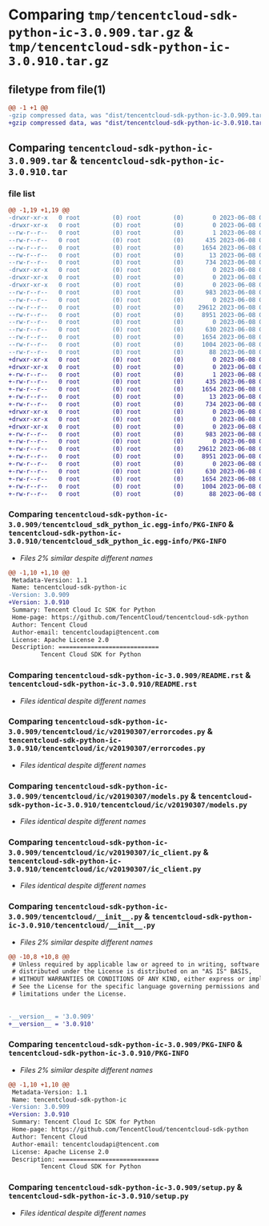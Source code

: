 # Comparing `tmp/tencentcloud-sdk-python-ic-3.0.909.tar.gz` & `tmp/tencentcloud-sdk-python-ic-3.0.910.tar.gz`

## filetype from file(1)

```diff
@@ -1 +1 @@
-gzip compressed data, was "dist/tencentcloud-sdk-python-ic-3.0.909.tar", last modified: Thu Jun  8 00:26:44 2023, max compression
+gzip compressed data, was "dist/tencentcloud-sdk-python-ic-3.0.910.tar", last modified: Thu Jun  8 09:12:34 2023, max compression
```

## Comparing `tencentcloud-sdk-python-ic-3.0.909.tar` & `tencentcloud-sdk-python-ic-3.0.910.tar`

### file list

```diff
@@ -1,19 +1,19 @@
-drwxr-xr-x   0 root         (0) root         (0)        0 2023-06-08 00:26:44.000000 tencentcloud-sdk-python-ic-3.0.909/
-drwxr-xr-x   0 root         (0) root         (0)        0 2023-06-08 00:26:44.000000 tencentcloud-sdk-python-ic-3.0.909/tencentcloud_sdk_python_ic.egg-info/
--rw-r--r--   0 root         (0) root         (0)        1 2023-06-08 00:26:44.000000 tencentcloud-sdk-python-ic-3.0.909/tencentcloud_sdk_python_ic.egg-info/dependency_links.txt
--rw-r--r--   0 root         (0) root         (0)      435 2023-06-08 00:26:44.000000 tencentcloud-sdk-python-ic-3.0.909/tencentcloud_sdk_python_ic.egg-info/SOURCES.txt
--rw-r--r--   0 root         (0) root         (0)     1654 2023-06-08 00:26:44.000000 tencentcloud-sdk-python-ic-3.0.909/tencentcloud_sdk_python_ic.egg-info/PKG-INFO
--rw-r--r--   0 root         (0) root         (0)       13 2023-06-08 00:26:44.000000 tencentcloud-sdk-python-ic-3.0.909/tencentcloud_sdk_python_ic.egg-info/top_level.txt
--rw-r--r--   0 root         (0) root         (0)      734 2023-06-08 00:26:44.000000 tencentcloud-sdk-python-ic-3.0.909/README.rst
-drwxr-xr-x   0 root         (0) root         (0)        0 2023-06-08 00:26:44.000000 tencentcloud-sdk-python-ic-3.0.909/tencentcloud/
-drwxr-xr-x   0 root         (0) root         (0)        0 2023-06-08 00:26:44.000000 tencentcloud-sdk-python-ic-3.0.909/tencentcloud/ic/
-drwxr-xr-x   0 root         (0) root         (0)        0 2023-06-08 00:26:44.000000 tencentcloud-sdk-python-ic-3.0.909/tencentcloud/ic/v20190307/
--rw-r--r--   0 root         (0) root         (0)      983 2023-06-08 00:26:44.000000 tencentcloud-sdk-python-ic-3.0.909/tencentcloud/ic/v20190307/errorcodes.py
--rw-r--r--   0 root         (0) root         (0)        0 2023-06-08 00:26:44.000000 tencentcloud-sdk-python-ic-3.0.909/tencentcloud/ic/v20190307/__init__.py
--rw-r--r--   0 root         (0) root         (0)    29612 2023-06-08 00:26:44.000000 tencentcloud-sdk-python-ic-3.0.909/tencentcloud/ic/v20190307/models.py
--rw-r--r--   0 root         (0) root         (0)     8951 2023-06-08 00:26:44.000000 tencentcloud-sdk-python-ic-3.0.909/tencentcloud/ic/v20190307/ic_client.py
--rw-r--r--   0 root         (0) root         (0)        0 2023-06-08 00:26:44.000000 tencentcloud-sdk-python-ic-3.0.909/tencentcloud/ic/__init__.py
--rw-r--r--   0 root         (0) root         (0)      630 2023-06-08 00:26:44.000000 tencentcloud-sdk-python-ic-3.0.909/tencentcloud/__init__.py
--rw-r--r--   0 root         (0) root         (0)     1654 2023-06-08 00:26:44.000000 tencentcloud-sdk-python-ic-3.0.909/PKG-INFO
--rw-r--r--   0 root         (0) root         (0)     1004 2023-06-08 00:26:44.000000 tencentcloud-sdk-python-ic-3.0.909/setup.py
--rw-r--r--   0 root         (0) root         (0)       88 2023-06-08 00:26:44.000000 tencentcloud-sdk-python-ic-3.0.909/setup.cfg
+drwxr-xr-x   0 root         (0) root         (0)        0 2023-06-08 09:12:34.000000 tencentcloud-sdk-python-ic-3.0.910/
+drwxr-xr-x   0 root         (0) root         (0)        0 2023-06-08 09:12:34.000000 tencentcloud-sdk-python-ic-3.0.910/tencentcloud_sdk_python_ic.egg-info/
+-rw-r--r--   0 root         (0) root         (0)        1 2023-06-08 09:12:34.000000 tencentcloud-sdk-python-ic-3.0.910/tencentcloud_sdk_python_ic.egg-info/dependency_links.txt
+-rw-r--r--   0 root         (0) root         (0)      435 2023-06-08 09:12:34.000000 tencentcloud-sdk-python-ic-3.0.910/tencentcloud_sdk_python_ic.egg-info/SOURCES.txt
+-rw-r--r--   0 root         (0) root         (0)     1654 2023-06-08 09:12:34.000000 tencentcloud-sdk-python-ic-3.0.910/tencentcloud_sdk_python_ic.egg-info/PKG-INFO
+-rw-r--r--   0 root         (0) root         (0)       13 2023-06-08 09:12:34.000000 tencentcloud-sdk-python-ic-3.0.910/tencentcloud_sdk_python_ic.egg-info/top_level.txt
+-rw-r--r--   0 root         (0) root         (0)      734 2023-06-08 09:12:34.000000 tencentcloud-sdk-python-ic-3.0.910/README.rst
+drwxr-xr-x   0 root         (0) root         (0)        0 2023-06-08 09:12:34.000000 tencentcloud-sdk-python-ic-3.0.910/tencentcloud/
+drwxr-xr-x   0 root         (0) root         (0)        0 2023-06-08 09:12:34.000000 tencentcloud-sdk-python-ic-3.0.910/tencentcloud/ic/
+drwxr-xr-x   0 root         (0) root         (0)        0 2023-06-08 09:12:34.000000 tencentcloud-sdk-python-ic-3.0.910/tencentcloud/ic/v20190307/
+-rw-r--r--   0 root         (0) root         (0)      983 2023-06-08 09:12:34.000000 tencentcloud-sdk-python-ic-3.0.910/tencentcloud/ic/v20190307/errorcodes.py
+-rw-r--r--   0 root         (0) root         (0)        0 2023-06-08 09:12:34.000000 tencentcloud-sdk-python-ic-3.0.910/tencentcloud/ic/v20190307/__init__.py
+-rw-r--r--   0 root         (0) root         (0)    29612 2023-06-08 09:12:34.000000 tencentcloud-sdk-python-ic-3.0.910/tencentcloud/ic/v20190307/models.py
+-rw-r--r--   0 root         (0) root         (0)     8951 2023-06-08 09:12:34.000000 tencentcloud-sdk-python-ic-3.0.910/tencentcloud/ic/v20190307/ic_client.py
+-rw-r--r--   0 root         (0) root         (0)        0 2023-06-08 09:12:34.000000 tencentcloud-sdk-python-ic-3.0.910/tencentcloud/ic/__init__.py
+-rw-r--r--   0 root         (0) root         (0)      630 2023-06-08 09:12:34.000000 tencentcloud-sdk-python-ic-3.0.910/tencentcloud/__init__.py
+-rw-r--r--   0 root         (0) root         (0)     1654 2023-06-08 09:12:34.000000 tencentcloud-sdk-python-ic-3.0.910/PKG-INFO
+-rw-r--r--   0 root         (0) root         (0)     1004 2023-06-08 09:12:34.000000 tencentcloud-sdk-python-ic-3.0.910/setup.py
+-rw-r--r--   0 root         (0) root         (0)       88 2023-06-08 09:12:34.000000 tencentcloud-sdk-python-ic-3.0.910/setup.cfg
```

### Comparing `tencentcloud-sdk-python-ic-3.0.909/tencentcloud_sdk_python_ic.egg-info/PKG-INFO` & `tencentcloud-sdk-python-ic-3.0.910/tencentcloud_sdk_python_ic.egg-info/PKG-INFO`

 * *Files 2% similar despite different names*

```diff
@@ -1,10 +1,10 @@
 Metadata-Version: 1.1
 Name: tencentcloud-sdk-python-ic
-Version: 3.0.909
+Version: 3.0.910
 Summary: Tencent Cloud Ic SDK for Python
 Home-page: https://github.com/TencentCloud/tencentcloud-sdk-python
 Author: Tencent Cloud
 Author-email: tencentcloudapi@tencent.com
 License: Apache License 2.0
 Description: ============================
         Tencent Cloud SDK for Python
```

### Comparing `tencentcloud-sdk-python-ic-3.0.909/README.rst` & `tencentcloud-sdk-python-ic-3.0.910/README.rst`

 * *Files identical despite different names*

### Comparing `tencentcloud-sdk-python-ic-3.0.909/tencentcloud/ic/v20190307/errorcodes.py` & `tencentcloud-sdk-python-ic-3.0.910/tencentcloud/ic/v20190307/errorcodes.py`

 * *Files identical despite different names*

### Comparing `tencentcloud-sdk-python-ic-3.0.909/tencentcloud/ic/v20190307/models.py` & `tencentcloud-sdk-python-ic-3.0.910/tencentcloud/ic/v20190307/models.py`

 * *Files identical despite different names*

### Comparing `tencentcloud-sdk-python-ic-3.0.909/tencentcloud/ic/v20190307/ic_client.py` & `tencentcloud-sdk-python-ic-3.0.910/tencentcloud/ic/v20190307/ic_client.py`

 * *Files identical despite different names*

### Comparing `tencentcloud-sdk-python-ic-3.0.909/tencentcloud/__init__.py` & `tencentcloud-sdk-python-ic-3.0.910/tencentcloud/__init__.py`

 * *Files 2% similar despite different names*

```diff
@@ -10,8 +10,8 @@
 # Unless required by applicable law or agreed to in writing, software
 # distributed under the License is distributed on an "AS IS" BASIS,
 # WITHOUT WARRANTIES OR CONDITIONS OF ANY KIND, either express or implied.
 # See the License for the specific language governing permissions and
 # limitations under the License.
 
 
-__version__ = '3.0.909'
+__version__ = '3.0.910'
```

### Comparing `tencentcloud-sdk-python-ic-3.0.909/PKG-INFO` & `tencentcloud-sdk-python-ic-3.0.910/PKG-INFO`

 * *Files 2% similar despite different names*

```diff
@@ -1,10 +1,10 @@
 Metadata-Version: 1.1
 Name: tencentcloud-sdk-python-ic
-Version: 3.0.909
+Version: 3.0.910
 Summary: Tencent Cloud Ic SDK for Python
 Home-page: https://github.com/TencentCloud/tencentcloud-sdk-python
 Author: Tencent Cloud
 Author-email: tencentcloudapi@tencent.com
 License: Apache License 2.0
 Description: ============================
         Tencent Cloud SDK for Python
```

### Comparing `tencentcloud-sdk-python-ic-3.0.909/setup.py` & `tencentcloud-sdk-python-ic-3.0.910/setup.py`

 * *Files identical despite different names*


